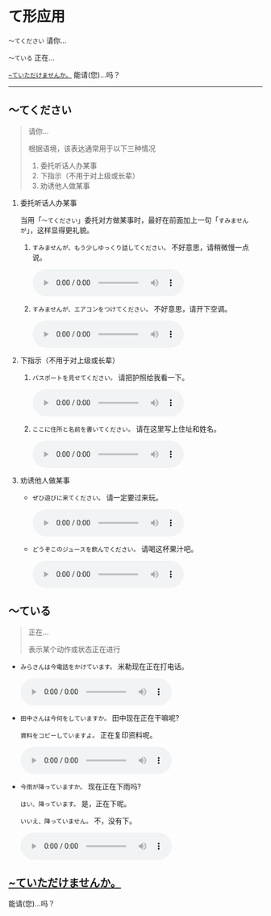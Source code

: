 # て形应用

`～てください` 请你...

`～ている` 正在...

[`~ていただけませんか。`](../../文法/26/~ていただけませんか) 能请(您)...吗？

---

## ～てください

> 请你...
>
> 根据语境，该表达通常用于以下三种情况
>
> 1. 委托听话人办某事
> 2. 下指示（不用于对上级或长辈）
> 3. 劝诱他人做某事

1. 委托听话人办某事

   当用「`～てください`」委托对方做某事时，最好在前面加上一句「`すみませんが`」，这样显得更礼貌。

   1. `すみませんが、もう少しゆっくり話してください。` 不好意思，请稍微慢一点说。

      <audio src="http://dict.youdao.com/dictvoice?le=jap&audio=すみませんが、もう少しゆっくり話してください。&type=3" controls></audio>

   2. `すみませんが、エアコンをつけてください。` 不好意思，请开下空调。

      <audio src="http://dict.youdao.com/dictvoice?le=jap&audio=すみませんが、エアコンをつけてください。&type=3" controls></audio>

2. 下指示（不用于对上级或长辈）

   1. `パスポートを見せてください。` 请把护照给我看一下。

      <audio src="http://dict.youdao.com/dictvoice?le=jap&audio=パスポートを見せてください。&type=3" controls></audio>

   2. `ここに住所と名前を書いてください。` 请在这里写上住址和姓名。

      <audio src="http://dict.youdao.com/dictvoice?le=jap&audio=ここに住所と名前を書いてください。&type=3" controls></audio>

3. 劝诱他人做某事

   - `ぜひ遊びに来てください。` 请一定要过来玩。

     <audio src="http://dict.youdao.com/dictvoice?le=jap&audio=ぜひ遊びに来てください。&type=3" controls></audio>

   - `どうぞこのジュースを飲んでください。` 请喝这杯果汁吧。

     <audio src="http://dict.youdao.com/dictvoice?le=jap&audio=どうぞこのジュースを飲んでください。&type=3" controls></audio>

## ～ている

> 正在...
>
> 表示某个动作或状态正在进行

- `みらさんは今電話をかけています。` 米勒现在正在打电话。

  <audio src="http://dict.youdao.com/dictvoice?le=jap&audio=みらさんは今電話をかけています。&type=3" controls></audio>

- `田中さんは今何をしていますか。` 田中现在正在干嘛呢?

  `資料をコピーしていますよ。` 正在复印资料呢。

  <audio src="http://dict.youdao.com/dictvoice?le=jap&audio=田中さんは今何をしていますか。 資料をコピーしていますよ。&type=3" controls></audio>

- `今雨が降っていますか。` 现在正在下雨吗?

  `はい、降っています。` 是，正在下呢。

  `いいえ、降っていません。` 不，没有下。

  <audio src="http://dict.youdao.com/dictvoice?le=jap&audio=今雨が降っていますか。 はい、降っています。 いいえ、降っていません。&type=3" controls></audio>

## [~ていただけませんか。](../../文法/26/~ていただけませんか)

能请(您)...吗？
